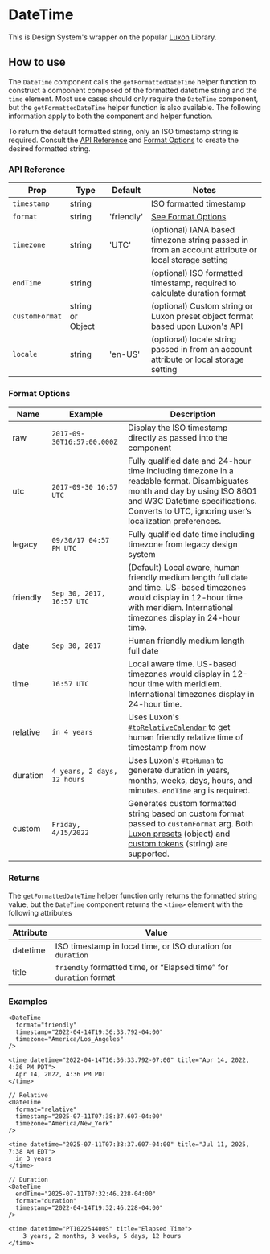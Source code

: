 # DateTime

This is Design System's wrapper on the popular [Luxon](https://moment.github.io/luxon/api-docs/index.html#luxon) Library.

## How to use

The `DateTime` component calls the `getFormattedDateTime` helper function to construct a component composed of the formatted datetime string and the `time` element. Most use cases should only require the `DateTime` component, but the `getFormattedDateTime` helper function is also available. The following information apply to both the component and helper function.

To return the default formatted string, only an ISO timestamp string is required. Consult the [API Reference](#API-Reference) and [Format Options](#Format-Options) to create the desired formatted string.

### API Reference

| Prop           | Type             | Default    | Notes                                                                                              |
| -------------- | ---------------- | ---------- | -------------------------------------------------------------------------------------------------- |
| `timestamp`    | string           |            | ISO formatted timestamp                                                                            |
| `format`       | string           | 'friendly' | [See Format Options](#Format-Options)                                                              |
| `timezone`     | string           | 'UTC'      | (optional) IANA based timezone string passed in from an account attribute or local storage setting |
| `endTime`      | string           |            | (optional) ISO formatted timestamp, required to calculate duration format                          |
| `customFormat` | string or Object |            | (optional) Custom string or Luxon preset object format based upon Luxon's API                      |
| `locale`       | string           | 'en-US'    | (optional) locale string passed in from an account attribute or local storage setting              |

### Format Options

| Name     | Example                     | Description                                                                                                                                                                                                                                                                                                      |
| -------- | --------------------------- | ---------------------------------------------------------------------------------------------------------------------------------------------------------------------------------------------------------------------------------------------------------------------------------------------------------------- |
| raw      | `2017-09-30T16:57:00.000Z`  | Display the ISO timestamp directly as passed into the component                                                                                                                                                                                                                                                  |
| utc      | `2017-09-30 16:57 UTC`      | Fully qualified date and 24-hour time including timezone in a readable format. Disambiguates month and day by using ISO 8601 and W3C Datetime specifications. Converts to UTC, ignoring user’s localization preferences.                                                                                         |
| legacy   | `09/30/17 04:57 PM UTC`     | Fully qualified date time including timezone from legacy design system                                                                                                                                                                                                                                           |
| friendly | `Sep 30, 2017, 16:57 UTC`   | (Default) Local aware, human friendly medium length full date and time. US-based timezones would display in 12-hour time with meridiem. International timezones display in 24-hour time.                                                                                                                         |
| date     | `Sep 30, 2017`              | Human friendly medium length full date                                                                                                                                                                                                                                                                           |
| time     | `16:57 UTC`                 | Local aware time. US-based timezones would display in 12-hour time with meridiem. International timezones display in 24-hour time.                                                                                                                                                                               |
| relative | `in 4 years`                | Uses Luxon's [`#toRelativeCalendar`](https://moment.github.io/luxon/api-docs/index.html#datetimetorelativecalendar) to get human friendly relative time of timestamp from now                                                                                                                                    |
| duration | `4 years, 2 days, 12 hours` | Uses Luxon's [`#toHuman`](https://moment.github.io/luxon/api-docs/index.html#durationtohuman) to generate duration in years, months, weeks, days, hours, and minutes. `endTime` arg is required.                                                                                                                 |
| custom   | `Friday, 4/15/2022`         | Generates custom formatted string based on custom format passed to `customFormat` arg. Both [Luxon presets](https://github.com/moment/luxon/blob/master/docs/formatting.md#presets) (object) and [custom tokens](https://github.com/moment/luxon/blob/master/docs/formatting.md#presets) (string) are supported. |

### Returns

The `getFormattedDateTime` helper function only returns the formatted string value, but the `DateTime` component returns the `<time>` element with the following attributes

| Attribute | Value                                                              |
| --------- | ------------------------------------------------------------------ |
| datetime  | ISO timestamp in local time, or ISO duration for `duration`        |
| title     | `friendly` formatted time, or “Elapsed time” for `duration` format |

### Examples

```// Friendly
<DateTime
  format="friendly"
  timestamp="2022-04-14T19:36:33.792-04:00"
  timezone="America/Los_Angeles"
/>

<time datetime="2022-04-14T16:36:33.792-07:00" title="Apr 14, 2022, 4:36 PM PDT">
  Apr 14, 2022, 4:36 PM PDT
</time>
```

```
// Relative
<DateTime
  format="relative"
  timestamp="2025-07-11T07:38:37.607-04:00"
  timezone="America/New_York"
/>

<time datetime="2025-07-11T07:38:37.607-04:00" title="Jul 11, 2025, 7:38 AM EDT">
  in 3 years
</time>
```

```
// Duration
<DateTime
  endTime="2025-07-11T07:32:46.228-04:00"
  format="duration"
  timestamp="2022-04-14T19:32:46.228-04:00"
/>

<time datetime="PT102254400S" title="Elapsed Time">
	3 years, 2 months, 3 weeks, 5 days, 12 hours
</time>
```

